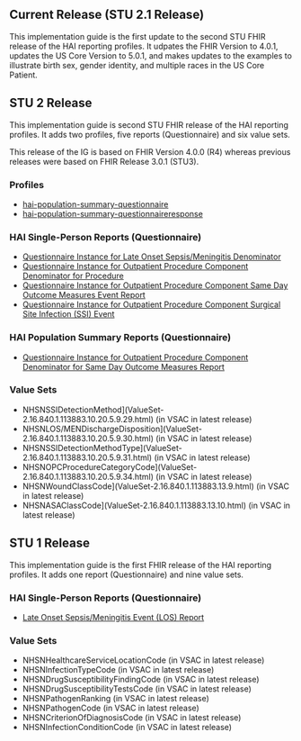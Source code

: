 Current Release (STU 2.1 Release)
-------------------------------
This implementation guide is the first update to the second STU FHIR release of the HAI reporting profiles. It udpates the FHIR Version to 4.0.1, updates the US Core Version to 5.0.1, and makes updates to the examples to illustrate birth sex, gender identity, and multiple races in the US Core Patient.




STU 2 Release
-------------------------------

This implementation guide is second STU FHIR release of the HAI reporting profiles. It adds two profiles, five reports (Questionnaire) and six value sets.

This release of the IG is based on FHIR Version 4.0.0 (R4) whereas previous releases were based on FHIR Release 3.0.1 (STU3).

### Profiles

* [hai-population-summary-questionnaire](StructureDefinition-hai-population-summary-questionnaire.html)
* [hai-population-summary-questionnaireresponse](StructureDefinition-hai-population-summary-questionnaireresponse.html)

### HAI Single-Person Reports (Questionnaire)

* [Questionnaire Instance for Late Onset Sepsis/Meningitis Denominator](Questionnaire-hai-questionnaire-los-denom.html)
* [Questionnaire Instance for Outpatient Procedure Component Denominator for Procedure](Questionnaire-hai-questionnaire-opc-proc-denom.html)
* [Questionnaire Instance for Outpatient Procedure Component Same Day Outcome Measures Event Report](Questionnaire-hai-questionnaire-opc-sdom-event.html)
* [Questionnaire Instance for Outpatient Procedure Component Surgical Site Infection (SSI) Event](Questionnaire-hai-questionnaire-opc-ssi-event.html)

### HAI Population Summary Reports (Questionnaire)

* [Questionnaire Instance for Outpatient Procedure Component Denominator for Same Day Outcome Measures Report](Questionnaire-hai-questionnaire-opc-sdom-denom.html)

### Value Sets

* NHSNSSIDetectionMethod](ValueSet-2.16.840.1.113883.10.20.5.9.29.html) (in VSAC in latest release)
* NHSNLOS/MENDischargeDisposition](ValueSet-2.16.840.1.113883.10.20.5.9.30.html) (in VSAC in latest release)
* NHSNSSIDetectionMethodType](ValueSet-2.16.840.1.113883.10.20.5.9.31.html) (in VSAC in latest release)
* NHSNOPCProcedureCategoryCode](ValueSet-2.16.840.1.113883.10.20.5.9.34.html) (in VSAC in latest release)
* NHSNWoundClassCode](ValueSet-2.16.840.1.113883.13.9.html) (in VSAC in latest release)
* NHSNASAClassCode](ValueSet-2.16.840.1.113883.13.10.html) (in VSAC in latest release)

STU 1 Release
-------------

This implementation guide is the first FHIR release of the HAI reporting profiles. It adds one report (Questionnaire) and nine value sets.

### HAI Single-Person Reports (Questionnaire)

* [Late Onset Sepsis/Meningitis Event (LOS) Report](Questionnaire-hai-questionnaire-los-event.html)

### Value Sets

* NHSNHealthcareServiceLocationCode (in VSAC in latest release)
* NHSNInfectionTypeCode (in VSAC in latest release)
* NHSNDrugSusceptibilityFindingCode (in VSAC in latest release)
* NHSNDrugSusceptibilityTestsCode (in VSAC in latest release)
* NHSNPathogenRanking (in VSAC in latest release)
* NHSNPathogenCode (in VSAC in latest release)
* NHSNCriterionOfDiagnosisCode (in VSAC in latest release)
* NHSNInfectionConditionCode (in VSAC in latest release)